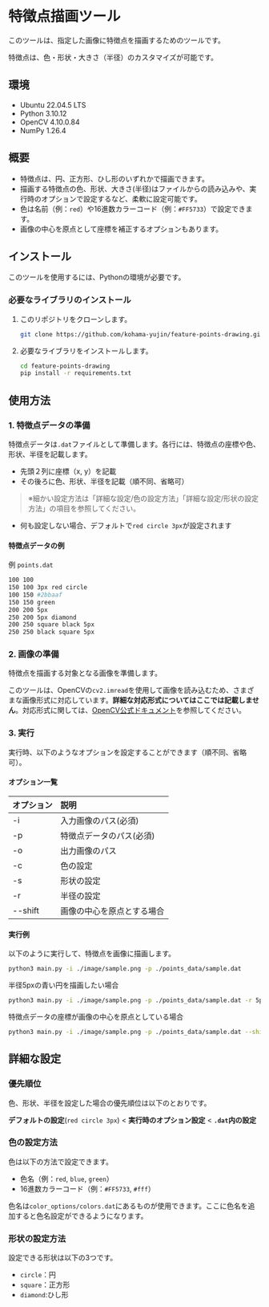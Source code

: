 # 特徴点描画ツール

このツールは、指定した画像に特徴点を描画するためのツールです。

特徴点は、色・形状・大きさ（半径）のカスタマイズが可能です。

## 環境
- Ubuntu 22.04.5 LTS
- Python 3.10.12
- OpenCV 4.10.0.84
- NumPy 1.26.4

## 概要
- 特徴点は、円、正方形、ひし形のいずれかで描画できます。
- 描画する特徴点の色、形状、大きさ(半径)はファイルからの読み込みや、実行時のオプションで設定するなど、柔軟に設定可能です。
- 色は名前（例：`red`）や16進数カラーコード（例：`#FF5733`）で設定できます。
- 画像の中心を原点として座標を補正するオプションもあります。

## インストール

このツールを使用するには、Pythonの環境が必要です。

### 必要なライブラリのインストール

1. このリポジトリをクローンします。
    ```bash
    git clone https://github.com/kohama-yujin/feature-points-drawing.git
    ```

2. 必要なライブラリをインストールします。
    ```bash
    cd feature-points-drawing
    pip install -r requirements.txt
    ```

## 使用方法

### 1. 特徴点データの準備
特徴点データは`.dat`ファイルとして準備します。各行には、特徴点の座標や色、形状、半径を記載します。
- 先頭２列に座標（x, y）を記載
- その後ろに色、形状、半径を記載（順不同、省略可）
> ※細かい設定方法は「詳細な設定/色の設定方法」「詳細な設定/形状の設定方法」の項目を参照してください。
- 何も設定しない場合、デフォルトで`red circle 3px`が設定されます


#### 特徴点データの例
例 `points.dat`
```bash
100 100  
150 100 3px red circle  
100 150 #2bbaaf
150 150 green
200 200 5px
250 200 5px diamond
200 250 square black 5px
250 250 black square 5px
```

### 2. 画像の準備
特徴点を描画する対象となる画像を準備します。

このツールは、OpenCVの`cv2.imread`を使用して画像を読み込むため、さまざまな画像形式に対応しています。**詳細な対応形式についてはここでは記載しません**。対応形式に関しては、[OpenCV公式ドキュメント](https://docs.opencv.org)を参照してください。


### 3. 実行
実行時、以下のようなオプションを設定することができます（順不同、省略可）。

#### オプション一覧
| オプション | 説明 |
| :--- | :--- |
| -i    | 入力画像のパス(必須) |
| -p    | 特徴点データのパス(必須) |
| -o    | 出力画像のパス |
| -c    | 色の設定 |
| -s    | 形状の設定 |
| -r    | 半径の設定 |
| --shift | 画像の中心を原点とする場合 |

#### 実行例
以下のように実行して、特徴点を画像に描画します。
```bash
python3 main.py -i ./image/sample.png -p ./points_data/sample.dat
```
半径5pxの青い円を描画したい場合
```bash
python3 main.py -i ./image/sample.png -p ./points_data/sample.dat -r 5px -c blue -s circle
```
特徴点データの座標が画像の中心を原点としている場合
```bash
python3 main.py -i ./image/sample.png -p ./points_data/sample.dat --shift
```
## 詳細な設定
### 優先順位
色、形状、半径を設定した場合の優先順位は以下のとおりです。

**デフォルトの設定**(`red circle 3px`) < **実行時のオプション設定** < **`.dat`内の設定**

### 色の設定方法
色は以下の方法で設定できます。
- 色名（例：`red`, `blue`, `green`）
- 16進数カラーコード（例：`#FF5733`, `#fff`）

色名は`color_options/colors.dat`にあるものが使用できます。ここに色名を追加すると色名設定ができるようになります。

### 形状の設定方法
設定できる形状は以下の3つです。
- `circle`：円
- `square`：正方形
- `diamond`:ひし形
